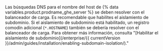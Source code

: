 Las búsquedas DNS para el nombre del host de {% data variables.product.prodname_ghe_server %} se deben resolver con el balanceador de carga. Es recomendable que habilites el aislamiento de subdominio. Si el aislamiento de subdominio está habilitado, un registro comodín adicional (`*.HOSTNAME`) también se debería resolver con el balanceador de carga. Para obtener más información, consulta "[Habilitar el aislamiento de subdominio](/enterprise/{{ currentVersion }}/admin/guides/installation/enabling-subdomain-isolation/)."

